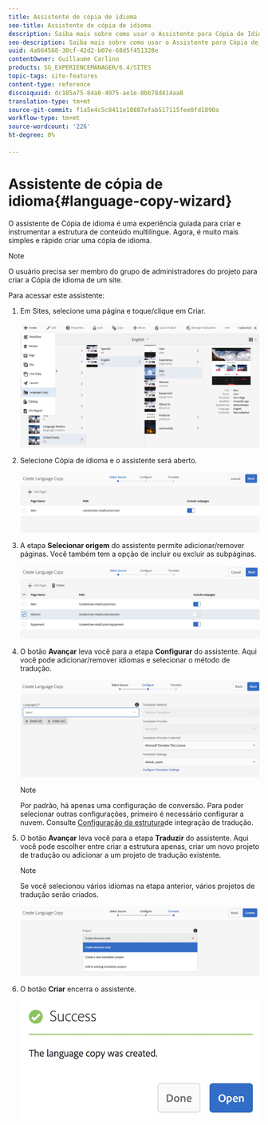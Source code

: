 ```yaml
---
title: Assistente de cópia de idioma
seo-title: Assistente de cópia de idioma
description: Saiba mais sobre como usar o Assistente para Cópia de Idioma no AEM.
seo-description: Saiba mais sobre como usar o Assistente para Cópia de Idioma no AEM.
uuid: 4a664568-30cf-42d2-b07e-68d5f451328e
contentOwner: Guillaume Carlino
products: SG_EXPERIENCEMANAGER/6.4/SITES
topic-tags: site-features
content-type: reference
discoiquuid: dc185a75-84a0-4075-ae1e-8bb78d414aa8
translation-type: tm+mt
source-git-commit: f1a5e4c5c8411e10887efab517115fee0fd1890a
workflow-type: tm+mt
source-wordcount: '226'
ht-degree: 0%

---
```



# Assistente de cópia de idioma{#language-copy-wizard}

O assistente de Cópia de idioma é uma experiência guiada para criar e instrumentar a estrutura de conteúdo multilíngue. Agora, é muito mais simples e rápido criar uma cópia de idioma.

>[!NOTE]
>
>O usuário precisa ser membro do grupo de administradores do projeto para criar a Cópia de idioma de um site.

Para acessar este assistente:

1. Em Sites, selecione uma página e toque/clique em Criar.

   ![chlimage_1-48](assets/chlimage_1-48.jpeg)

1. Selecione Cópia de idioma e o assistente será aberto.

   ![chlimage_1-49](assets/chlimage_1-49.jpeg)

1. A etapa **Selecionar origem** do assistente permite adicionar/remover páginas. Você também tem a opção de incluir ou excluir as subpáginas.

   ![chlimage_1-50](assets/chlimage_1-50.jpeg)

1. O botão **Avançar** leva você para a etapa **Configurar** do assistente. Aqui você pode adicionar/remover idiomas e selecionar o método de tradução.

   ![chlimage_1-51](assets/chlimage_1-51.jpeg)

   >[!NOTE]
   >
   >Por padrão, há apenas uma configuração de conversão. Para poder selecionar outras configurações, primeiro é necessário configurar a nuvem. Consulte [Configuração da estrutura](/help/sites-administering/tc-tic.md)de integração de tradução.

1. O botão **Avançar** leva você para a etapa **Traduzir** do assistente. Aqui você pode escolher entre criar a estrutura apenas, criar um novo projeto de tradução ou adicionar a um projeto de tradução existente.

   >[!NOTE]
   >
   >Se você selecionou vários idiomas na etapa anterior, vários projetos de tradução serão criados.

   ![chlimage_1-52](assets/chlimage_1-52.jpeg)

1. O botão **Criar** encerra o assistente.

   ![chlimage_1-53](assets/chlimage_1-53.jpeg)

